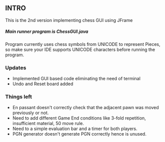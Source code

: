 ## INTRO
This is the 2nd version implementing chess GUI using JFrame

##### Main runner program is ChessGUI.java

Program currently uses chess symbols from UNICODE to represent Pieces, so make sure your IDE supports UNICODE characters before running the program.

### Updates
- Implemented GUI based code eliminating the need of terminal
- Undo and Reset board added 

### Things left
- En passant doesn't correctly check that the adjacent pawn was moved previously or not. 
- Need to add different Game End conditions like 3-fold repetition, insufficient material, 50 move rule.
- Need to a simple evaluation bar and a timer for both players.
- PGN generator doesn't generate PGN correctly hence is unused.
